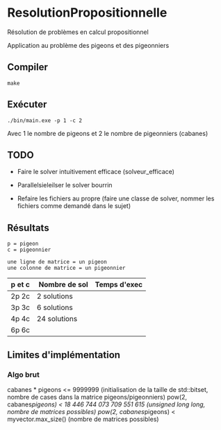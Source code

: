 # ResolutionPropositionnelle

Résolution de problèmes en calcul propositionnel

Application au problème des pigeons et des pigeonniers

## Compiler

    make

## Exécuter

    ./bin/main.exe -p 1 -c 2

Avec 1 le nombre de pigeons et 2 le nombre de pigeonniers (cabanes)

## TODO

* Faire le solver intuitivement efficace (solveur_efficace)
* Parallelsieleilser le solver bourrin

* Refaire les fichiers au propre (faire une classe de solver, nommer les fichiers comme demandé dans le sujet)

## Résultats

    p = pigeon
    c = pigeonnier

    une ligne de matrice = un pigeon
    une colonne de matrice = un pigeonnier

| p et c | Nombre de sol | Temps d'exec |
|--------|---------------|--------------|
| 2p 2c  | 2 solutions   |              |
| 3p 3c  | 6 solutions   |              |
| 4p 4c  | 24 solutions  |              |
| 6p 6c  |               |              |

## Limites d'implémentation

### Algo brut

cabanes * pigeons <= 9999999 (initialisation de la taille de std::bitset, nombre de cases dans la matrice pigeons/pigeonniers)
pow(2, cabanes*pigeons) < 18 446 744 073 709 551 615 (unsigned long long, nombre de matrices possibles)
pow(2, cabanes*pigeons) < myvector.max_size() (nombre de matrices possibles)
